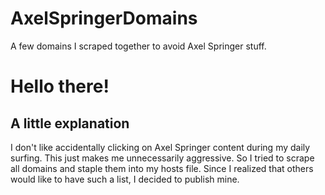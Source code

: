 # AxelSpringerDomains
A few domains I scraped together to avoid Axel Springer stuff.
# Hello there!
## A little explanation
I don't like accidentally clicking on Axel Springer content during my daily surfing. This just makes me unnecessarily aggressive. So I tried to scrape all domains and staple them into my hosts file. 
Since I realized that others would like to have such a list, I decided to publish mine. 
